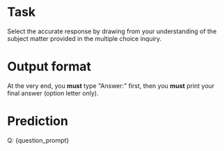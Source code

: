 # Task
Select the accurate response by drawing from your understanding of the subject matter provided in the multiple choice inquiry.

# Output format
At the very end, you **must** type "Answer:" first, then you **must** print your final answer (option letter only).

# Prediction
Q: {question_prompt}